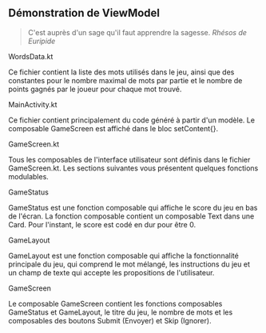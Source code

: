 ## Démonstration de ViewModel

> C'est auprès d'un sage qu'il faut apprendre la sagesse. *Rhésos de Euripide*

WordsData.kt

Ce fichier contient la liste des mots utilisés dans le jeu, ainsi que des constantes pour le nombre maximal de mots par partie et le nombre de points gagnés par le joueur pour chaque mot trouvé.

MainActivity.kt

Ce fichier contient principalement du code généré à partir d'un modèle. Le composable GameScreen est affiché dans le bloc setContent{}.

GameScreen.kt

Tous les composables de l'interface utilisateur sont définis dans le fichier GameScreen.kt. Les sections suivantes vous présentent quelques fonctions modulables.

GameStatus

GameStatus est une fonction composable qui affiche le score du jeu en bas de l'écran. La fonction composable contient un composable Text dans une Card. Pour l'instant, le score est codé en dur pour être 0.

GameLayout

GameLayout est une fonction composable qui affiche la fonctionnalité principale du jeu, qui comprend le mot mélangé, les instructions du jeu et un champ de texte qui accepte les propositions de l'utilisateur.

GameScreen

Le composable GameScreen contient les fonctions composables GameStatus et GameLayout, le titre du jeu, le nombre de mots et les composables des boutons Submit (Envoyer) et Skip (Ignorer).

